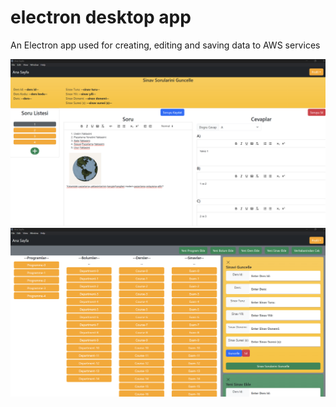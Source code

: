 # electron desktop app
 An Electron app used for creating, editing and saving data to AWS services

![](qedit.png)
![](main.png)
